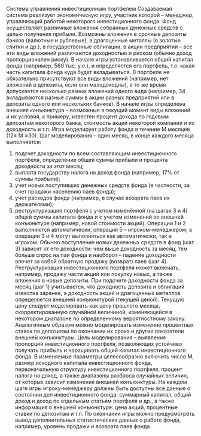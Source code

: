 Система управления инвестиционным портфелем
Создаваемая система реализует экономическую игру, участник которой –
менеджер, управляющий работой некоторого инвестиционного фонда. Фонд
осуществляет различные вложения собранных денежных средств с целью
получения прибыли. Возможны вложения в срочные депозиты банков
(валютные и рублевые), в драгоценные металлы (в золотые слитки и др.), в
государственные облигации, в акции предприятий – все эти виды вложений
различаются доходностью и риском (обычно доход пропорционален риску).
В начале игры устанавливается общий капитал фонда (например,
560 тыс. у.е.), и определяется его портфель, т.е. какая часть капитала фонда куда
будет вкладываться. В портфеле не обязательно присутствуют все виды
вложений (например, нет вложений в депозиты, если они малодоходны), в то же
время допускается несколько разных вложений одного вида (например, 
34
вкладываются разные суммы в акции разных предприятий или в депозиты
одного или нескольких банков).
В начале игры определена внешняя конъюнктура – возможные в текущий
момент виды вложений и их условия, к примеру, известен процент дохода по
годовым депозитам некоторого банка, стоимость акций некоторой компании и
их доходность и т.п.
Игра моделирует работу фонда в течение М месяцев (12≤ М ≤30). Шаг
моделирования – один месяц, в конце каждого месяца выполняется:
1. подсчет доходности по всем составляющим инвестиционного портфеля,
определение общей суммы прибыли и процента доходности за этот месяц;
2. выплата государству налога на доход фонда (например, 17% от суммы
прибыли);
3. учет новых поступивших денежных средств фонда (в частности, за счет
продажи населению паев фонда);
4. учет расходов фонда (например, в случае возврата паев их держателями);
5. реструктуризация портфеля с учетом изменённой (на шагах 3 и 4) общей
суммы капитала фонда и с учетом изменений во внешней конъюнктуре
(например, новой стоимости акций).
Операции 1 и 2 выполняются автоматически, операция 5 – игроком-менеджером,
а операции 3 и 4 могут выполняться как автоматически, так и игроком. Обычно
поступление новых денежных средств в фонд (шаг 3) зависит от его доходности:
чем выше доходность за месяц, тем больше спрос на паи фонда и наоборот –
падение доходности влечет за собой обратную продажу (возврат) паев (шаг 4).
Реструктуризация инвестиционного портфеля может включать, например,
продажу части акций или покупку новых, а также вложения в новые депозиты.
При подсчете доходности фонда за месяц (шаг 1) учитывается, что
доходность депозита и облигаций известна заранее, а доходность акций и
драгоценных металлов определяется внешней конъюнктурой (текущей ценой).
Текущую цену следует моделировать как цену прошлого месяца,
скорректированную случайной величиной, изменяющейся в некотором
диапазоне по определенному вероятностному закону. Аналогичным образом
можно моделировать изменение процентных ставок по депозитам по окончании
их срока и другие показатели внешней конъюнктуры.
Цель моделирования – выявление пропорций инвестиционного портфеля,
позволяющих устойчиво получать прибыль и наращивать общий капитал
инвестиционного фонда. В изменяемые параметры целесообразно включить
число М, размер исходного капитала инвестиционного фонда, первоначальную
структуру инвестиционного портфеля, процент налога на доход, а также
диапазоны разброса случайных величин, от которых зависит изменение внешней
конъюнктуры.
На каждом шаге игры игроку-менеджеру должны быть доступны все
данные о состоянии дел инвестиционного фонда: суммарный капитал, общий
доход и доход по отдельным статьям портфеля и др., а также информация о
внешней конъюнктуре: цена акций, процентные ставки по депозитам и т.п. По
окончании игры можно предусмотреть вывод дополнительных статистических
данных о работе фонда, например, уровень продажи и возврата паев фонда.